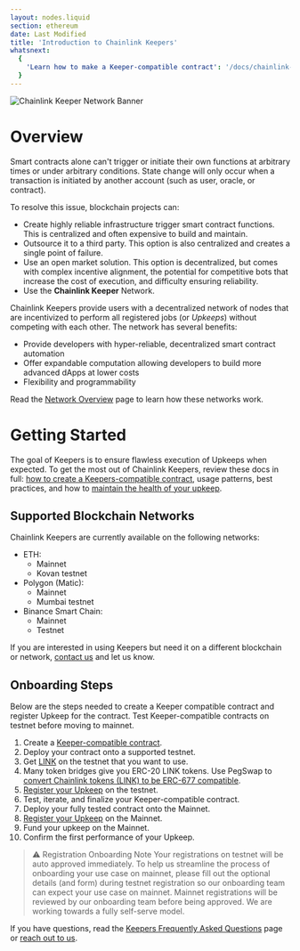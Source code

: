 ```yaml
---
layout: nodes.liquid
section: ethereum
date: Last Modified
title: 'Introduction to Chainlink Keepers'
whatsnext:
  {
    'Learn how to make a Keeper-compatible contract': '/docs/chainlink-keepers/compatible-contracts/',
  }
---
```

![Chainlink Keeper Network Banner](/images/contract-devs/generic-banner.png)

# Overview

Smart contracts alone can't trigger or initiate their own functions at arbitrary times or under arbitrary conditions. State change will only occur when a transaction is initiated by another account (such as user, oracle, or contract).

To resolve this issue, blockchain projects can:

- Create highly reliable infrastructure trigger smart contract functions. This is centralized and often expensive to build and maintain.
- Outsource it to a third party. This option is also centralized and creates a single point of failure.
- Use an open market solution. This option is decentralized, but comes with complex incentive alignment, the potential for competitive bots that increase the cost of execution, and difficulty ensuring reliability.
- Use the **Chainlink Keeper** Network.

Chainlink Keepers provide users with a decentralized network of nodes that are incentivized to perform all registered jobs (or *Upkeeps*) without competing with each other. The network has several benefits:

- Provide developers with hyper-reliable, decentralized smart contract automation
- Offer expandable computation allowing developers to build more advanced dApps at lower costs
- Flexibility and programmability

Read the [Network Overview](../overview) page to learn how these networks work.

# Getting Started

The goal of Keepers is to ensure flawless execution of Upkeeps when expected. To get the most out of Chainlink Keepers, review these docs in full: [how to create a Keepers-compatible contract](../compatible-contracts), usage patterns, best practices, and how to [maintain the health of your upkeep](../register-upkeep).

## Supported Blockchain Networks

Chainlink Keepers are currently available on the following networks:

- ETH:
  - Mainnet
  - Kovan testnet
- Polygon (Matic):
  - Mainnet
  - Mumbai testnet
- Binance Smart Chain:
  - Mainnet
  - Testnet

If you are interested in using Keepers but need it on a different blockchain or network, [contact us](https://forms.gle/WadxnzzjHPtta5Zd9) and let us know.

## Onboarding Steps

Below are the steps needed to create a Keeper compatible contract and register Upkeep for the contract. Test Keeper-compatible contracts on testnet before moving to mainnet.

1. Create a [Keeper-compatible contract](../compatible-contracts/).
1. Deploy your contract onto a supported testnet.
1. Get [LINK](../../link-token-contracts/) on the testnet that you want to use.
1. Many token bridges give you ERC-20 LINK tokens. Use PegSwap to [convert Chainlink tokens (LINK) to be ERC-677 compatible](https://pegswap.chain.link/).
1. [Register your Upkeep](../register-upkeep/) on the testnet.
1. Test, iterate, and finalize your Keeper-compatible contract.
1. Deploy your fully tested contract onto the Mainnet.
1. [Register your Upkeep](../register-upkeep/) on the Mainnet.
1. Fund your upkeep on the Mainnet.
1. Confirm the first performance of your Upkeep.

> ⚠️ Registration Onboarding Note
> Your registrations on testnet will be auto approved immediately. To help us streamline the process of onboarding your use case on mainnet, please fill out the optional details (and form) during testnet registration so our onboarding team can expect your use case on mainnet. Mainnet registrations will be reviewed by our onboarding team before being approved. We are working towards a fully self-serve model.

If you have questions, read the [Keepers Frequently Asked Questions](../faqs/) page or [reach out to us](https://forms.gle/WadxnzzjHPtta5Zd9).
